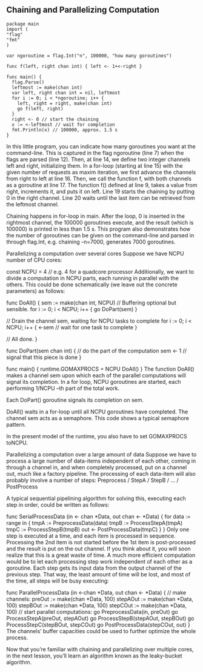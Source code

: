 ## Chaining and Parallelizing Computation

```golang
package main
import (
"flag"
"fmt"
)

var ngoroutine = flag.Int("n", 100000, "how many goroutines")

func f(left, right chan int) { left <- 1+<-right }

func main() {
  flag.Parse()
  leftmost := make(chan int)
  var left, right chan int = nil, leftmost
  for i := 0; i < *ngoroutine; i++ {
    left, right = right, make(chan int)
    go f(left, right)
  }
  right <- 0 // start the chaining
  x := <-leftmost // wait for completion
  fmt.Println(x) // 100000, approx. 1.5 s
}
```


In this little program, you can indicate how many goroutines you want at the command-line. This is captured in the flag ngoroutine (line 7) when the flags are parsed (line 12). Then, at line 14, we define two integer channels left and right, initializing them. In a for-loop (starting at line 15) with the given number of requests as maxim iteration, we first advance the channels from right to left at line 16. Then, we call the function f, with both channels as a goroutine at line 17. The function f() defined at line 9, takes a value from right, increments it, and puts it on left. Line 19 starts the chaining by putting 0 in the right channel. Line 20 waits until the last item can be retrieved from the leftmost channel.

Chaining happens in for-loop in main. After the loop, 0 is inserted in the rightmost channel, the 100000 goroutines execute, and the result (which is 100000) is printed in less than 1.5 s. This program also demonstrates how the number of goroutines can be given on the command-line and parsed in through flag.Int, e.g. chaining -n=7000, generates 7000 goroutines.

Parallelizing a computation over several cores
Suppose we have NCPU number of CPU cores:

const NCPU = 4 // e.g. 4 for a quadcore processor
Additionally, we want to divide a computation in NCPU parts, each running in parallel with the others. This could be done schematically (we leave out the concrete parameters) as follows:

func DoAll() {
  sem := make(chan int, NCPU) // Buffering optional but sensible.
  for i := 0; i < NCPU; i++ {
    go DoPart(sem)
  }

  // Drain the channel sem, waiting for NCPU tasks to complete
  for i := 0; i < NCPU; i++ {
    <-sem // wait for one task to complete
  }

  // All done.
}

func DoPart(sem chan int) {
  // do the part of the computation
  sem <- 1 // signal that this piece is done
}

func main() {
  runtime.GOMAXPROCS = NCPU
  DoAll()
}
The function DoAll() makes a channel sem upon which each of the parallel computations will signal its completion. In a for loop, NCPU goroutines are started, each performing 1/NCPU –th part of the total work.

Each DoPart() goroutine signals its completion on sem.

DoAll() waits in a for-loop until all NCPU goroutines have completed. The channel sem acts as a semaphore. This code shows a typical semaphore pattern.

In the present model of the runtime, you also have to set GOMAXPROCS toNCPU.

Parallelizing a computation over a large amount of data
Suppose we have to process a large number of data-items independent of each other, coming in through a channel in, and when completely processed, put on a channel out, much like a factory pipeline. The processing of each data-item will also probably involve a number of steps: Preprocess / StepA / StepB / … / PostProcess

A typical sequential pipelining algorithm for solving this, executing each step in order, could be written as follows:

func SerialProcessData (in <- chan *Data, out chan <- *Data) {
  for data := range in {
    tmpA := PreprocessData(data)
    tmpB := ProcessStepA(tmpA)
    tmpC := ProcessStepB(tmpB)
    out <- PostProcessData(tmpC)
  }
}
Only one step is executed at a time, and each item is processed in sequence. Processing the 2nd item is not started before the 1st item is post-processed and the result is put on the out channel. If you think about it, you will soon realize that this is a great waste of time. A much more efficient computation would be to let each processing step work independent of each other as a goroutine. Each step gets its input data from the output channel of the previous step. That way, the least amount of time will be lost, and most of the time, all steps will be busy executing:

func ParallelProcessData (in <-chan *Data, out chan <- *Data) {
  // make channels:
  preOut := make(chan *Data, 100)
  stepAOut := make(chan *Data, 100)
  stepBOut := make(chan *Data, 100)
  stepCOut := make(chan *Data, 100)
  // start parallel computations:
  go PreprocessData(in, preOut)
  go ProcessStepA(preOut, stepAOut)
  go ProcessStepB(stepAOut, stepBOut)
  go ProcessStepC(stepBOut, stepCOut)
  go PostProcessData(stepCOut, out)
}
The channels’ buffer capacities could be used to further optimize the whole process.

Now that you’re familiar with chaining and parallelizing over multiple cores, in the next lesson, you’ll learn an algorithm known as the leaky-bucket algorithm.
